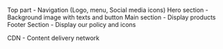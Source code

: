 Top part - Navigation (Logo, menu, Social media icons)
Hero section - Background image with texts and button
Main section - Display products
Footer Section - Display our policy and icons

CDN - Content delivery network

